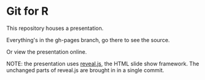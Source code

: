 # Git for R

This repository houses a presentation.

Everything's in the gh-pages branch, go there to see the source.

Or view the presentation online.

NOTE: the presentation uses [reveal.js](http://lab.hakim.se/reveal-js/),
the HTML slide show framework.  The unchanged parts of reveal.js are
brought in in a single commit.